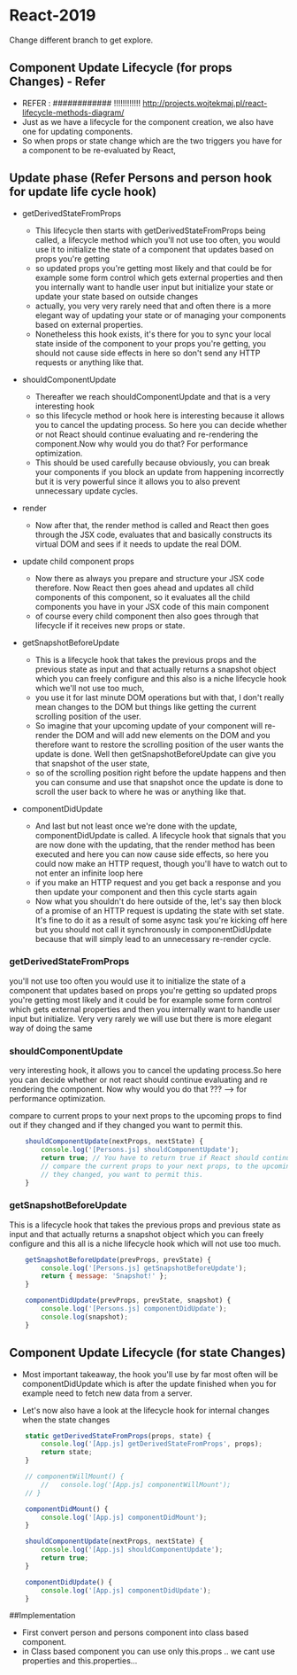 # React-2019
Change different branch to get explore.
##  Component Update Lifecycle (for props Changes) - Refer
* REFER : ############ !!!!!!!!!!!! http://projects.wojtekmaj.pl/react-lifecycle-methods-diagram/
* Just as we have a lifecycle for the component creation, we also have one for updating components.
* So when props or state change which are the two triggers you have for a component to be re-evaluated by React,

## Update phase (Refer Persons and person hook for update life cycle hook)
* getDerivedStateFromProps
    * This lifecycle then starts with getDerivedStateFromProps being called, a lifecycle method which you'll not use too often, you would use it to initialize the state of a component that updates based on props you're getting
    * so updated props you're getting most likely and that could be for example some form control which gets external properties and then you internally want to handle user input but initialize your state or update your state based on outside changes
    * actually, you very very rarely need that and often there is a more elegant way of updating your state or of managing your components based on external properties.
    * Nonetheless this hook exists, it's there for you to sync your local state inside of the component to your props you're getting, you should not cause side effects in here so don't send any HTTP requests or anything like that.

* shouldComponentUpdate
    * Thereafter we reach shouldComponentUpdate and that is a very interesting hook
    * so this lifecycle method or hook here is interesting because it allows you to cancel the updating process. So here you can decide whether or not React should continue evaluating and re-rendering the component.Now why would you do that? For performance optimization.
    * This should be used carefully because obviously, you can break your components if you block an update from happening incorrectly but it is very powerful since it allows you to also prevent unnecessary update cycles.
   
* render
     * Now after that, the render method is called and React then goes through the JSX code, evaluates that and basically constructs its virtual DOM and sees if it needs to update the real DOM.
    
* update child component props
    * Now there as always you prepare and structure your JSX code therefore. Now React then goes ahead and updates all child components of this component, so it evaluates all the child components you have in your JSX code of this main component
    * of course every child component then also goes through that lifecycle if it receives new props or state.

* getSnapshotBeforeUpdate
    * This is a lifecycle hook that takes the previous props and the previous state as input and that actually returns a snapshot object which you can freely configure and this also is a niche lifecycle hook which we'll not use too much,
    * you use it for last minute DOM operations but with that, I don't really mean changes to the DOM but things like getting the current scrolling position of the user.
    * So imagine that your upcoming update of your component will re-render the DOM and will add new elements on the DOM and you therefore want to restore the scrolling position of the user wants the update is done. Well then getSnapshotBeforeUpdate can give you that snapshot of the user state,
    * so of the scrolling position right before the update happens and then you can consume and use that snapshot once the update is done to scroll the user back to where he was or anything like that.

* componentDidUpdate
    * And last but not least once we're done with the update, componentDidUpdate is called. A lifecycle hook that signals that you are now done with the updating, that the render method has been executed and here you can now cause side effects, so here you could now make an HTTP request, though you'll have to watch out to not enter an infinite loop here
    * if you make an HTTP request and you get back a response and you then update your component and then this cycle starts again 
    * Now what you shouldn't do here outside of the, let's say then block of a promise of an HTTP request is updating the state with set state. It's fine to do it as a result of some async task you're kicking off here but you should not call it synchronously in componentDidUpdate because that will simply lead to an unnecessary re-render cycle.

### getDerivedStateFromProps
you'll not use too often you would use it to initialize the state of a component that updates based on props you're getting so updated props you're getting most likely and it could be for example some form control which gets external properties and then you internally want to handle user input but initialize. Very very rarely we will use but there is more elegant way of doing the same

### shouldComponentUpdate
very interesting hook,  it allows you to cancel the updating process.So here you can decide whether or not react should continue evaluating and re rendering the component. Now why would you do that ???  --> for performance optimization.

compare to current props to your next props to the upcoming props to find out if they changed and if they changed you want to permit this.

```jsx
    shouldComponentUpdate(nextProps, nextState) {
        console.log('[Persons.js] shouldComponentUpdate');
        return true; // You have to return true if React should continue updating or false if it shouldn't and of course you don't typically hardcode then in here but instead you add some condition where you
        // compare the current props to your next props, to the upcoming props to find out if they changed and if
        // they changed, you want to permit this.
    }
```

### getSnapshotBeforeUpdate
This is a lifecycle hook that takes the previous props and previous state as input and that actually returns a snapshot object which you can freely configure and this all is a niche lifecycle hook which will not use too much.

```jsx
    getSnapshotBeforeUpdate(prevProps, prevState) {
        console.log('[Persons.js] getSnapshotBeforeUpdate');
        return { message: 'Snapshot!' };
    }

    componentDidUpdate(prevProps, prevState, snapshot) {
        console.log('[Persons.js] componentDidUpdate');
        console.log(snapshot);
    }
```
## Component Update Lifecycle (for state Changes)

* Most important takeaway, the hook you'll use by far most often will be componentDidUpdate which is after the update finished when you for example need to fetch new data from a server.

* Let's now also have a look at the lifecycle hook for internal changes when the state changes 

```js
    static getDerivedStateFromProps(props, state) {
        console.log('[App.js] getDerivedStateFromProps', props);
        return state;
    }

    // componentWillMount() {
        //   console.log('[App.js] componentWillMount');
    // }

    componentDidMount() {
        console.log('[App.js] componentDidMount');
    }

    shouldComponentUpdate(nextProps, nextState) {
        console.log('[App.js] shouldComponentUpdate');
        return true;
    }

    componentDidUpdate() {
        console.log('[App.js] componentDidUpdate');
    }
```

##Implementation

* First convert person  and persons component into class based component.
* in Class based component you can use only this.props .. we cant use properties and this.properties...



